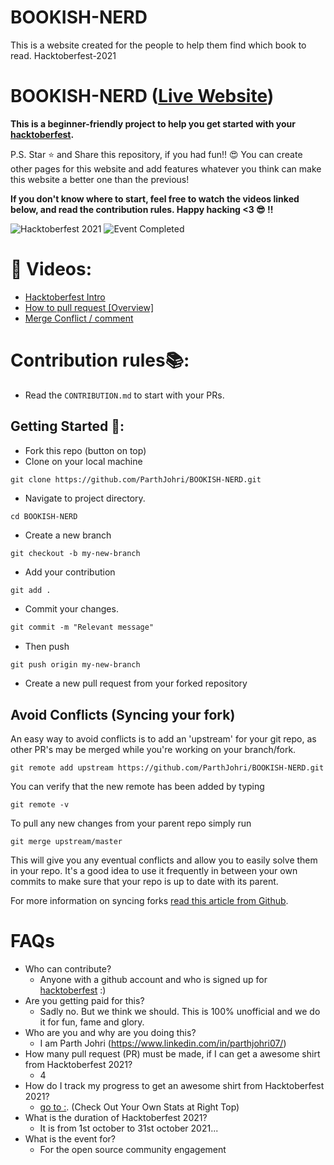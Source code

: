 # BOOKISH-NERD
This is a website created for the people to help them find which book to read.
Hacktoberfest-2021
# BOOKISH-NERD ([Live Website](https://parthjohri.github.io/BOOKISH-NERD/index.html))


**This is a beginner-friendly project to help you get started with your
[hacktoberfest](https://hacktoberfest.digitalocean.com/).**

P.S. Star ⭐ and Share this repository, if you had fun!! 😍
You can create other pages for this website and add features whatever you think can make this website a better one than the previous!

**If you don't
know where to start, feel free to watch the videos linked below, and
read the contribution rules. Happy hacking <3 😎 !!**


![Hacktoberfest 2021](https://hacktoberfest.digitalocean.com/_nuxt/img/logo-hacktoberfest-full.f42e3b1.svg)
![Event Completed](https://github.com/fineanmol/Hacktoberfest2021/blob/master/scripts/hacktoberPest/Event_Completed.png)

# 📌 Videos:

- [Hacktoberfest Intro](https://youtu.be/OsAFX_ZbgaE)
- [How to pull request [Overview]](https://youtu.be/DIj2q02gvKs)
- [Merge Conflict / comment](https://youtu.be/zOx5PJTY8CI)

# Contribution rules📚:

- Read the `CONTRIBUTION.md` to start with your PRs.


## Getting Started 🤗:

- Fork this repo (button on top)
- Clone on your local machine

```
git clone https://github.com/ParthJohri/BOOKISH-NERD.git
```
- Navigate to project directory.
```
cd BOOKISH-NERD
```

- Create a new branch

```markdown
git checkout -b my-new-branch
```
- Add your contribution
```
git add .
```
- Commit your changes.

```markdown
git commit -m "Relevant message"

```
- Then push 
```
git push origin my-new-branch
```
- Create a new pull request from your forked repository


## Avoid Conflicts (Syncing your fork)

An easy way to avoid conflicts is to add an 'upstream' for your git repo, as other PR's may be merged while you're working on your branch/fork.   

```terminal
git remote add upstream https://github.com/ParthJohri/BOOKISH-NERD.git
```

You can verify that the new remote has been added by typing
```terminal
git remote -v
```

To pull any new changes from your parent repo simply run
```terminal
git merge upstream/master
```

This will give you any eventual conflicts and allow you to easily solve them in your repo. It's a good idea to use it frequently in between your own commits to make sure that your repo is up to date with its parent.

For more information on syncing forks [read this article from Github](https://help.github.com/articles/syncing-a-fork/).


# FAQs 

- Who can contribute?
  - Anyone with a github account and who is signed up for
[hacktoberfest](https://hacktoberfest.digitalocean.com/) :)
- Are you getting paid for this?
  - Sadly no. But we think we should. This is 100% unofficial and we do it for fun, fame and glory.
- Who are you and why are you doing this?
  - I am Parth Johri (https://www.linkedin.com/in/parthjohri07/)
- How many pull request (PR) must be made, if I can get a awesome shirt from Hacktoberfest 2021?
  - 4
- How do I track my progress to get an awesome shirt from Hacktoberfest 2021?
  - [go to :](https://hacktoberfest.digitalocean.com/profile/). (Check Out Your Own Stats at Right Top)
- What is the duration of Hacktoberfest 2021?
  - It is from 1st october to 31st october 2021...
- What is the event for?
  - For the open source community engagement


